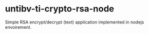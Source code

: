 # untibv-ti-crypto-rsa-node
Simple RSA encrypt/decrypt (text) application implemented in nodejs envoirement.
